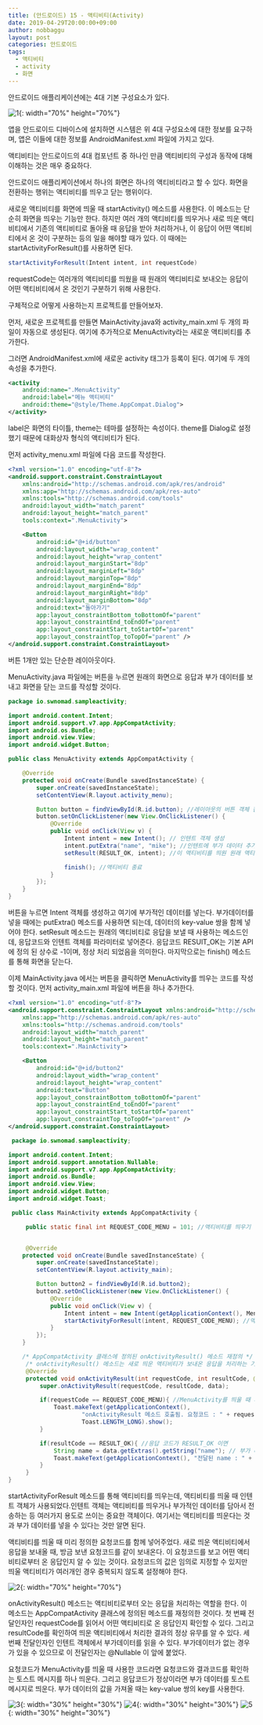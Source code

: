 ```yaml
---
title: (안드로이드) 15 - 액티비티(Activity)
date: 2019-04-29T20:00:00+09:00
author: nobbaggu
layout: post
categories: 안드로이드
tags:
  - 액티비티
  - activity
  - 화면
---
```


안드로이드 애플리케이션에는 4대 기본 구성요소가 있다.

![1](https://nobbaggu.github.io/images/android/15/1.png){: width="70%" height="70%"}

앱을 안드로이드 디바이스에 설치하면 시스템은 위 4대 구성요소에 대한 정보를 요구하며, 앱은 이들에 대한 정보를 AndroidManifest.xml 파일에 가지고 있다.

액티비티는 안드로이드의 4대 컴포넌트 중 하나인 만큼 액티비티의 구성과 동작에 대해 이해하는 것은 매우 중요하다.

안드로이드 애플리케이션에서 하나의 화면은 하나의 액티비티라고 할 수 있다. 화면을 전환하는 행위는 액티비티를 띄우고 닫는 행위이다.

새로운 액티비티를 화면에 띄울 때 startActivity() 메소드를 사용한다. 이 메소드는 단순히 화면을 띄우는 기능만 한다. 하지만 여러 개의 액티비티를 띄우거나 새로 띄운 액티비티에서 기존의 액티비티로 돌아올 때 응답을 받아 처리하거나, 이 응답이 어떤 액티비티에서 온 것이 구분하는 등의 일을 해야할 때가 있다. 이 때에는 startActivityForResult()를 사용하면 된다.

~~~ java
startActivityForResult(Intent intent, int requestCode)
~~~

requestCode는 여러개의 액티비티를 띄웠을 때 원래의 액티비티로 보내오는 응답이 어떤 액티비티에서 온 것인기 구분하기 위해 사용한다.

구체적으로 어떻게 사용하는지 프로젝트를 만들어보자.

먼저, 새로운 프로젝트를 만들면 MainActivity.java와 activity_main.xml 두 개의 파일이 자동으로 생성된다. 여기에 추가적으로 MenuActivity라는 새로운 액티비티를 추가한다.

그러면 AndroidManifest.xml에 새로운 activity 태그가 등록이 된다. 여기에 두 개의 속성을 추가한다.

~~~ xml
<activity
	android:name=".MenuActivity"
	android:label="메뉴 액티비티"
	android:theme="@style/Theme.AppCompat.Dialog">
</activity>
~~~

label은 화면의 타이틀, theme는 테마를 설정하는 속성이다. theme를 Dialog로 설정했기 때문에 대화상자 형식의 액티비티가 된다.

먼저 activity_menu.xml 파일에 다음 코드를 작성한다.

~~~ xml
<?xml version="1.0" encoding="utf-8"?>
<android.support.constraint.ConstraintLayout
    xmlns:android="http://schemas.android.com/apk/res/android"
    xmlns:app="http://schemas.android.com/apk/res-auto"
    xmlns:tools="http://schemas.android.com/tools"
    android:layout_width="match_parent"
    android:layout_height="match_parent"
    tools:context=".MenuActivity">

    <Button
        android:id="@+id/button"
        android:layout_width="wrap_content"
        android:layout_height="wrap_content"
        android:layout_marginStart="8dp"
        android:layout_marginLeft="8dp"
        android:layout_marginTop="8dp"
        android:layout_marginEnd="8dp"
        android:layout_marginRight="8dp"
        android:layout_marginBottom="8dp"
        android:text="돌아가기"
        app:layout_constraintBottom_toBottomOf="parent"
        app:layout_constraintEnd_toEndOf="parent"
        app:layout_constraintStart_toStartOf="parent"
        app:layout_constraintTop_toTopOf="parent" />
</android.support.constraint.ConstraintLayout>
~~~

버튼 1개만 있는 단순한 레이아웃이다.

MenuActivity.java 파일에는 버튼을 누르면 원래의 화면으로 응답과 부가 데이터를 보내고 화면을 닫는 코드를 작성할 것이다.

~~~ java
package io.swnomad.sampleactivity;

import android.content.Intent;
import android.support.v7.app.AppCompatActivity;
import android.os.Bundle;
import android.view.View;
import android.widget.Button;

public class MenuActivity extends AppCompatActivity {

    @Override
    protected void onCreate(Bundle savedInstanceState) {
        super.onCreate(savedInstanceState);
        setContentView(R.layout.activity_menu);

        Button button = findViewById(R.id.button); //레이아웃의 버튼 객체 참조
        button.setOnClickListener(new View.OnClickListener() {
            @Override
            public void onClick(View v) {
                Intent intent = new Intent(); // 인텐트 객체 생성
                intent.putExtra("name", "mike"); //인텐트에 부가 데이터 추가
                setResult(RESULT_OK, intent); //이 액티비티를 띄원 원래 액티비티로 응답 보내기

                finish(); //액티비티 종료
            }
        });
    }
}
~~~

버튼을 누르면 Intent 객체를 생성하고 여기에 부가적인 데이터를 넣는다. 부가데이터를 넣을 때에는 putExtra() 메소드를 사용하면 되는데, 데이터의 key-value 쌍을 함께 넣어야 한다. setResult 메소드는 원래의 액티비티로 응답을 보낼 때 사용하는 메소드인데, 응답코드와 인텐트 객체를 파라미터로 넣어준다. 응답코드 RESUlT_OK는 기본 API에 정의 된 상수로 -1이며, 정상 처리 되었음을 의미한다. 마지막으로는 finish() 메소드를 통해 화면을 닫는다.

이제 MainActivity.java 에서는 버튼을 클릭하면 MenuActivity를 띄우는 코드를 작성할 것이다. 먼저 activity_main.xml 파일에 버튼을 하나 추가한다.

~~~ xml
<?xml version="1.0" encoding="utf-8"?>
<android.support.constraint.ConstraintLayout xmlns:android="http://schemas.android.com/apk/res/android"
    xmlns:app="http://schemas.android.com/apk/res-auto"
    xmlns:tools="http://schemas.android.com/tools"
    android:layout_width="match_parent"
    android:layout_height="match_parent"
    tools:context=".MainActivity">

    <Button
        android:id="@+id/button2"
        android:layout_width="wrap_content"
        android:layout_height="wrap_content"
        android:text="Button"
        app:layout_constraintBottom_toBottomOf="parent"
        app:layout_constraintEnd_toEndOf="parent"
        app:layout_constraintStart_toStartOf="parent"
        app:layout_constraintTop_toTopOf="parent" />
</android.support.constraint.ConstraintLayout>
~~~

~~~ java
 package io.swnomad.sampleactivity;

import android.content.Intent;
import android.support.annotation.Nullable;
import android.support.v7.app.AppCompatActivity;
import android.os.Bundle;
import android.view.View;
import android.widget.Button;
import android.widget.Toast;

 public class MainActivity extends AppCompatActivity {

     public static final int REQUEST_CODE_MENU = 101; //액티비티를 띄우기 위한 요청코드 정의


     @Override
    protected void onCreate(Bundle savedInstanceState) {
        super.onCreate(savedInstanceState);
        setContentView(R.layout.activity_main);

        Button button2 = findViewById(R.id.button2);
        button2.setOnClickListener(new View.OnClickListener() {
            @Override
            public void onClick(View v) {
                Intent intent = new Intent(getApplicationContext(), MenuActivity.class); //MenuActivity를 띄우기 위한 인텐트 객체 생성
                startActivityForResult(intent, REQUEST_CODE_MENU); //액티비티 띄우기
            }
        });
    }

    /* AppCompatActivity 클래스에 정의된 onActivityResult() 메소드 재정의 */
     /* onActivityResult() 메소드는 새로 띄운 액티비티가 보내온 응답을 처리하는 기능을 한다. */
     @Override
     protected void onActivityResult(int requestCode, int resultCode, @Nullable Intent data) {
         super.onActivityResult(requestCode, resultCode, data);

         if(requestCode == REQUEST_CODE_MENU){ //MenuActivity를 띄울 때 사용했던 요청코드이면
             Toast.makeText(getApplicationContext(),
                     "onActivityResult 메소드 호출됨. 요청코드 : " + requestCode + ", 결과코드 : " + resultCode,
                     Toast.LENGTH_LONG).show();
         }

         if(resultCode == RESULT_OK){ //응답 코드가 RESULT_OK 이면
             String name = data.getExtras().getString("name"); // 부가 데이터의 값(value) 얻기
             Toast.makeText(getApplicationContext(), "전달된 name : " + name, Toast.LENGTH_LONG).show();
         }
     }
}
~~~

startActivityForResult 메소드를 통해 액티비티를 띄우는데, 액티비티를 띄울 때 인텐트 객체가 사용되었다.인텐트 객체는 액티비티를 띄우거나 부가적인 데이터를 담아서 전송하는 등 여러가지 용도로 쓰이는 중요한 객체이다. 여기서는 액티비티를 띄운다는 것과 부가 데이터를 넣을 수 있다는 것만 알면 된다. 

액티비티를 띄울 때 미리 정의한 요청코드를 함께 넣어주었다. 새로 띄운 액티비티에서 응답을 보내올 때, 방금 보낸 요청코드를 같이 보내온다. 이 요청코드를 보고 어떤 액티비티로부터 온 응답인지 알 수 있는 것이다. 요청코드의 값은 임의로 지정할 수 있지만 띄울 액티비티가 여러개인 경우 중복되지 않도록 설정해야 한다. 

![2](https://nobbaggu.github.io/images/android/15/2.png){: width="70%" height="70%"}

onActivityResult() 메소드는 액티비티로부터 오는 응답을 처리하는 역할을 한다. 이 메소드는 AppCompatActivity 클래스에 정의된 메소드를 재정의한 것이다. 첫 번째 전달인자인 requestCode를 읽어서 어떤 액티비티로 온 응답인지 확인할 수 있다. 그리고 resultCode를 확인하여 띄운 액티비티에서 처리한 결과의 정상 유무를 알 수 있다. 세 번째 전달인자인 인텐트 객체에서 부가데이터를 읽을 수 있다. 부가데이터가 없는 경우가 있을 수 있으므로 이 전달인자는 @Nullable 이 앞에 붙었다.

요청코드가 MenuActivity를 띄울 때 사용한 코드라면 요청코드와 결과코드를 확인하는 토스트 메시지를 하나 띄운다. 그리고 응답코드가 정상이라면 부가 데이터를 토스트 메시지로 띄운다. 부가 데이터의 값을 가져올 때는 key-value 쌍의 key를 사용한다.

![3](https://nobbaggu.github.io/images/android/15/3.jpg){: width="30%" height="30%"}
![4](https://nobbaggu.github.io/images/android/15/4.jpg){: width="30%" height="30%"}
![5](https://nobbaggu.github.io/images/android/15/5.jpg){: width="30%" height="30%"}